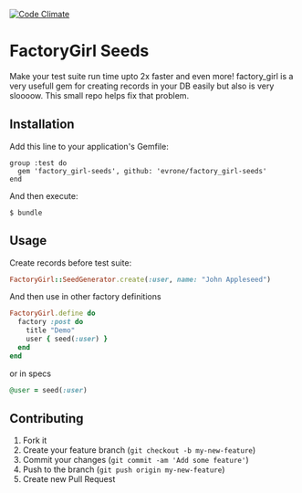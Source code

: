 [![Code Climate](https://codeclimate.com/github/evrone/factory_girl-seeds.png)](https://codeclimate.com/github/evrone/factory_girl-seeds)

# FactoryGirl Seeds

Make your test suite run time upto 2x faster and even more! factory_girl is a very usefull gem
for creating records in your DB easily but also is very sloooow. This small repo helps fix that problem.

## Installation

Add this line to your application's Gemfile:

    group :test do
      gem 'factory_girl-seeds', github: 'evrone/factory_girl-seeds'
    end

And then execute:

    $ bundle

## Usage

Create records before test suite:

```ruby
FactoryGirl::SeedGenerator.create(:user, name: "John Appleseed")
```

And then use in other factory definitions

```ruby
FactoryGirl.define do
  factory :post do
    title "Demo"
    user { seed(:user) }
  end
end
```

or in specs

```ruby
@user = seed(:user)
```

## Contributing

1. Fork it
2. Create your feature branch (`git checkout -b my-new-feature`)
3. Commit your changes (`git commit -am 'Add some feature'`)
4. Push to the branch (`git push origin my-new-feature`)
5. Create new Pull Request
